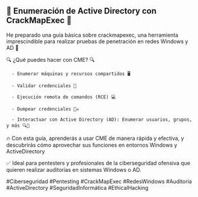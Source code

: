 ## 🚨 Enumeración de Active Directory con CrackMapExec 🚨

He preparado una guía básica sobre crackmapexec, una herramienta imprescindible para realizar pruebas de penetración en redes Windows y AD 🔐

🔍 ¿Qué puedes hacer con CME? 🔍

      - Enumerar máquinas y recursos compartidos 🖥️

      - Validar credenciales 🔑

      - Ejecución remota de comandos (RCE) 💻

      - Dumpear credenciales 🏴‍☠️

      - Interactuar con Active Directory (AD): Enumerar usuarios, grupos, y más 🔍📂


🔥 Con esta guía, aprenderás a usar CME de manera rápida y efectiva, y descubrirás cómo aprovechar sus funciones en entornos Windows y ActiveDirectory


✅ Ideal para pentesters y profesionales de la ciberseguridad ofensiva que quieren realizar auditorías en sistemas Windows o AD.


#Ciberseguridad #Pentesting #CrackMapExec #RedesWindows #Auditoría #ActiveDirectory #SeguridadInformática #EthicalHacking
